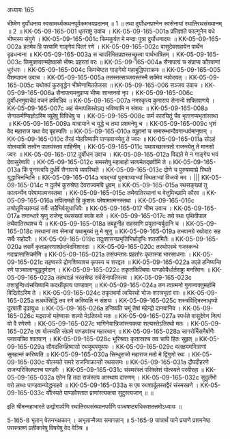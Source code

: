 अध्यायः 165

भीष्मेण दुर्योधनाय स्वसामर्थ्यकथनपूर्वकमभयप्रदानम् ॥ 1 ॥ तथा दुर्योधनप्रश्नेन स्वसेनायां रथातिरथसंख्यानम् ॥ 2 ॥
KK-05-09-165-001  	धृतराष्ट्र उवाच ।
KK-05-09-165-001a	प्रतिज्ञाते फाल्गुनेन वधे भीष्मस्य संयुगे ।
KK-05-09-165-001c	किमकुर्वत मे मन्दाः पुत्रा दुर्योधनादयः ॥
KK-05-09-165-002a	हतमेव हि पश्यामि गाङ्गेयं पितरं रणे ।
KK-05-09-165-002c	वासुदेवसहायेन पार्थेन दृढधन्वना ॥
KK-05-09-165-003a	स चापरिमितप्रज्ञस्तच्छ्रुत्वा पार्थभाषितम् ।
KK-05-09-165-003c	किमुक्तवान्महेष्वासो भीष्मः प्रहरतां वरः ॥
KK-05-09-165-004a	सैनापत्यं च संप्राप्य कौरवाणां धुरंधरः ।
KK-05-09-165-004c	किमचेष्टत गाङ्गेयो महाबुद्धिपराक्रमः ॥
KK-05-09-165-005  	वैशम्पायन उवाच ।
KK-05-09-165-005a	ततस्तत्सञ्जयस्तस्मै सर्वमेव न्यवेदयत् ।
KK-05-09-165-005c	यथोक्तं कुरुवृद्धेन भीष्मेणामिततेजसा ॥
KK-05-09-165-006  	सञ्जय उवाच ।
KK-05-09-165-006a	सैनापत्यमनुप्राप्य भीष्मः शान्तनवो नृप ।
KK-05-09-165-006c	दुर्योधनमुवाचेदं वचनं हर्षयन्निव ॥
KK-05-09-165-007a	नमस्कृत्य कुमाराय सेनान्ये शक्तिपाणये ।
KK-05-09-165-007c	अहं सेनापतिस्तेऽद्य भविष्यामि न संशयः ॥
KK-05-09-165-008a	सेनाकर्मण्यिज्ञोऽस्मि व्यूहेषु विविधेषु च ।
KK-05-09-165-008c	कर्म कारयितुं चैव भृतानप्यभृतांस्तथा ॥
KK-05-09-165-009a	यात्रायाने च युद्धे च तथा प्रशमनेषु च ।
KK-05-09-165-009c	भृशं वेद महाराज यथा वेद बृहस्पतिः ॥
KK-05-09-165-010a	व्यूहानां च समारम्भान्दैवगान्धर्वमानुषान् ।
KK-05-09-165-010c	तैरहं मोहयिष्यामि पाण्डवान्व्येतु ते ज्वरः ॥
KK-05-09-165-011a	सोऽहं योत्स्यामि तत्त्वेन पालयंस्तव वाहिनीम् ।
KK-05-09-165-011c	यथावच्छास्त्रतो राजन्व्येतु ते मानसो ज्वरः ॥
KK-05-09-165-012  	दुर्योधन उवाच ।
KK-05-09-165-012a	विद्यते मे न गाङ्गेय भयं देवासुरेष्वपि ।
KK-05-09-165-012c	समस्तेषु महाबाहो सत्यमेतद्ब्रवीमि ते ॥
KK-05-09-165-013a	किं पुनस्त्वयि दुर्धर्षे सैनापत्ये व्यवस्थिते ।
KK-05-09-165-013c	द्रोणे च पुरुषव्याघ्रे स्थिते युद्धाभिनन्दिनि ॥
KK-05-09-165-014a	भवद्भ्यां पुरुषाग्र्याभ्यां स्थिताभ्यां विजयो मम । |||
KK-05-09-165-014c	न दुर्लभं कुरुश्रेष्ठ देवराज्यमपि ध्रुवम् ॥
KK-05-09-165-015a	रथसङ्ख्यां तु कार्त्स्न्येन परेषामात्मनस्तथा ।
KK-05-09-165-015c	तथैवातिरथानां च वेत्तुमिच्छामि कौरव ॥
KK-05-09-165-016a	तपितामहो हि कुशलः परेषामात्मनस्तथा ।
KK-05-09-165-016c	तश्रोतुमिच्छाम्यहं सर्वैः सहैभिर्वसुधाधिपैः ॥
KK-05-09-165-017  	भीष्म उवाच ।
KK-05-09-165-017a	तगान्धारे श्रृणु राजेन्द्र रथसंख्यां स्वके बले ।
KK-05-09-165-017c	तये रथाः पृथिवीपाल तथैवातिरथाश्च ये ॥
KK-05-09-165-018a	तबहूनीह सहस्राणि प्रयुतान्यर्बुदानि च ।
KK-05-09-165-018c	तरथानां तव सेनायां यथामुख्यं तु मे श्रुणु ॥
KK-05-09-165-019a	तभवानग्रे रथोदारः सह सर्वैः सहोदरैः ।
KK-05-09-165-019c	तदुःशासनप्रभृतिभिर्भ्रातृभिः शतसंमितैः ॥
KK-05-09-165-020a	तसर्वे कृतप्रहरणाश्छेदभेदविशारदाः ।
KK-05-09-165-020c	तरथोपस्थे गजस्कन्धे गदाप्रासासिचर्मणि ॥
KK-05-09-165-021a	तसंयन्तारः प्रहर्तारः कृतास्त्रा भारसाधनाः ।
KK-05-09-165-021c	तइष्वस्त्रे द्रोणशिष्याश्च कृपस्य च शरद्वतः ॥
KK-05-09-165-022a	तएते हनिष्यन्ति रणे पाञ्चालान्युद्धदुर्मदान् ।
KK-05-09-165-022c	तकृतकिल्बिषाः पाण्डवेयैर्धार्तराष्ट्रा मनस्विनः ॥
KK-05-09-165-023a	ततथाऽहं भरतश्रेष्ठ सर्वसेनापतिस्तव ।
KK-05-09-165-023c	तशत्रून्विध्वंसयिष्यामि कदर्थीकृत्य पाण्डवान् ॥
KK-05-09-165-024a	तन त्वात्मनो गुणान्वक्तुमर्हामि विदितोऽस्मि ते ।
KK-05-09-165-024c	तकृतवर्मा त्वयिरथो भोजः शस्त्रभृतां वरः ॥
KK-05-09-165-025a	तअर्थसिद्धिं तव रणे करिष्यति न संशयः ।
KK-05-09-165-025c	शस्त्रविद्भिरनाधृष्यो दूरपाती दृढायुधः ॥
KK-05-09-165-026a	हनिष्यति चमूं तेषां महेन्द्रो दानवानिव ।
KK-05-09-165-026c	मद्रराजो महेष्वासः शल्यो मेऽतिरथो मतः ॥
KK-05-09-165-027a	स्पर्धते वासुदेवेन नित्यं यो वै रणेरणे ।
KK-05-09-165-027c	भागिनेयान्निजांस्त्यक्त्वा शल्यस्तेऽतिरथो मतः ।
KK-05-09-165-027e 	एष योत्स्यति संग्रामे पाण्डवांश्च महारथान् ॥
KK-05-09-165-028a	सागरोर्मिसमैर्बाणैः प्लावयन्निव शातवान् ।
KK-05-09-165-028c	भूरिश्रवाः कृतास्रश्च तव चापि हितः सुहृत् ॥
KK-05-09-165-029a	सौमदत्तिर्महेष्वासो रथयूथपयूथपः ।
KK-05-09-165-029c	वलक्षयममित्राणां सुमहान्तं करिष्यति ॥
KK-05-09-165-030a	सिन्धुराजो महाराज मतो मे द्विगुणो रथः ।
KK-05-09-165-030c	योत्स्यते समरे राजन्विक्रान्तो रथसत्तमः ॥
KK-05-09-165-031a	द्रौपदीहरणे राजन्परिक्लिष्टश्च पाण्डवैः ।
KK-05-09-165-031c	संस्मरंस्तं परिक्लेशं योत्स्यते परवीरहा ॥
KK-05-09-165-032a	एतेन हि तदा राजंस्तप आस्थाय दारुणम् ।
KK-05-09-165-032c	सुदुर्लभो वरो लब्धः पाण्डवान्योद्ध्रुमाहवे ॥
KK-05-09-165-033a	स एष रथशार्दूलस्तद्वैरं संस्मरन्रणे ।
KK-05-09-165-033c	योत्स्यते पाण्डवैस्तात प्राणांस्त्यक्त्वा सुदुस्त्यजान् ॥ ॥

इति श्रीमन्महाभारते उद्योगपर्वणि रथातिरथसंख्यानपर्वणि पञ्चषष्ट्यधिकशततमोऽध्यायः ॥

5-165-8 भृतान् वेतनभक्षकान् । अभृतान्मैत्र्या समागतान् ॥ 5-165-9 यात्रार्थं याने प्रयाणे प्रशमनेष्ठ परास्त्राष्णं प्रतीकारेषु विषयेषु वेद वेञ्चि ॥
